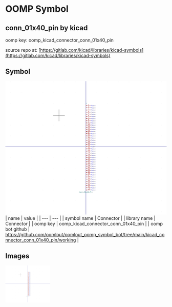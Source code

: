 # OOMP Symbol  
## conn_01x40_pin  by kicad  
  
oomp key: oomp_kicad_connector_conn_01x40_pin  
  
source repo at: [https://gitlab.com/kicad/libraries/kicad-symbols](https://gitlab.com/kicad/libraries/kicad-symbols)  
## Symbol  
  
[![working.png](working_600.png)](working.png)  
| name | value | 
| --- | --- | 
| symbol name | Connector | 
| library name | Connector | 
| oomp key | oomp_kicad_connector_conn_01x40_pin | 
| oomp bot github | https://github.com/oomlout/oomlout_oomp_symbol_bot/tree/main/kicad_connector_conn_01x40_pin/working | 
## Images  
  
[![working.png](working_140.png)](working.png)  
